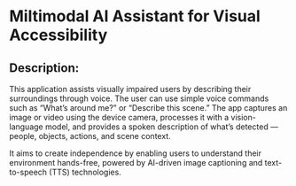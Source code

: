 # Miltimodal AI Assistant for Visual Accessibility

## Description:
This application assists visually impaired users by describing their surroundings through voice. The user can use simple voice commands such as “What’s around me?” or “Describe this scene.” The app captures an image or video using the device camera, processes it with a vision-language model, and provides a spoken description of what’s detected — people, objects, actions, and scene context.

It aims to create independence by enabling users to understand their environment hands-free, powered by AI-driven image captioning and text-to-speech (TTS) technologies.